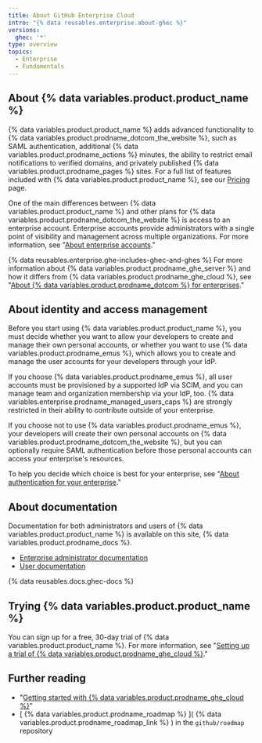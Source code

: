 ```yaml
---
title: About GitHub Enterprise Cloud
intro: "{% data reusables.enterprise.about-ghec %}"
versions:
  ghec: '*'
type: overview
topics:
  - Enterprise
  - Fundamentals
---
```


## About {% data variables.product.product_name %}

{% data variables.product.product_name %} adds advanced functionality to {% data variables.product.prodname_dotcom_the_website %}, such as SAML authentication, additional {% data variables.product.prodname_actions %} minutes, the ability to restrict email notifications to verified domains, and privately published {% data variables.product.prodname_pages %} sites. For a full list of features included with {% data variables.product.product_name %}, see our [Pricing](https://github.com/pricing) page.

One of the main differences between {% data variables.product.product_name %} and other plans for {% data variables.product.prodname_dotcom_the_website %} is access to an enterprise account. Enterprise accounts provide administrators with a single point of visibility and management across multiple organizations. For more information, see "[About enterprise accounts](/admin/overview/about-enterprise-accounts)."

{% data reusables.enterprise.ghe-includes-ghec-and-ghes %} For more information about {% data variables.product.prodname_ghe_server %} and how it differs from {% data variables.product.prodname_ghe_cloud %}, see "[About {% data variables.product.prodname_dotcom %} for enterprises](/admin/overview/about-github-for-enterprises#about-deployment-options)."

## About identity and access management

Before you start using {% data variables.product.product_name %}, you must decide whether you want to allow your developers to create and manage their own personal accounts, or whether you want to use {% data variables.product.prodname_emus %}, which allows you to create and manage the user accounts for your developers through your IdP.

If you choose {% data variables.product.prodname_emus %}, all user accounts must be provisioned by a supported IdP via SCIM, and you can manage team and organization membership via your IdP, too. {% data variables.enterprise.prodname_managed_users_caps %} are strongly restricted in their ability to contribute outside of your enterprise.

If you choose not to use {% data variables.product.prodname_emus %}, your developers will create their own personal accounts on {% data variables.product.prodname_dotcom_the_website %}, but you can optionally require SAML authentication before those personal accounts can access your enterprise's resources.

To help you decide which choice is best for your enterprise, see "[About authentication for your enterprise](/admin/identity-and-access-management/managing-iam-for-your-enterprise/about-authentication-for-your-enterprise)."

## About documentation

Documentation for both administrators and users of {% data variables.product.product_name %} is available on this site, {% data variables.product.prodname_docs %}.

- [Enterprise administrator documentation](/admin)
- [User documentation](/)

{% data reusables.docs.ghec-docs %}

## Trying {% data variables.product.product_name %}

You can sign up for a free, 30-day trial of {% data variables.product.product_name %}. For more information, see "[Setting up a trial of {% data variables.product.prodname_ghe_cloud %}](/get-started/signing-up-for-github/setting-up-a-trial-of-github-enterprise-cloud)."

## Further reading

- "[Getting started with {% data variables.product.prodname_ghe_cloud %}](/get-started/onboarding/getting-started-with-github-enterprise-cloud)"
- [ {% data variables.product.prodname_roadmap %} ]( {% data variables.product.prodname_roadmap_link %} ) in the  `github/roadmap` repository
